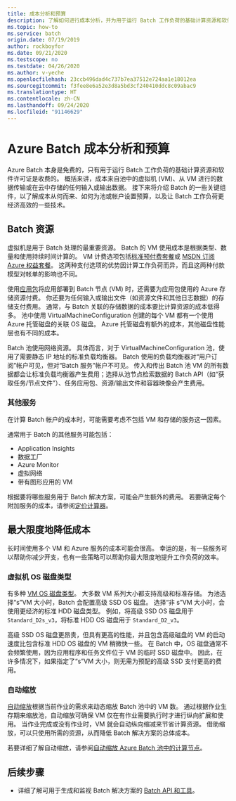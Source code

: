 ```yaml
---
title: 成本分析和预算
description: 了解如何进行成本分析，并为用于运行 Batch 工作负荷的基础计算资源和软件许可证设置预算。
ms.topic: how-to
ms.service: batch
origin.date: 07/19/2019
author: rockboyfor
ms.date: 09/21/2020
ms.testscope: no
ms.testdate: 04/26/2020
ms.author: v-yeche
ms.openlocfilehash: 23ccb496dad4c737b7ea37512e724aa1e18012ea
ms.sourcegitcommit: f3fee8e6a52e3d8a5bd3cf240410ddc8c09abac9
ms.translationtype: HT
ms.contentlocale: zh-CN
ms.lasthandoff: 09/24/2020
ms.locfileid: "91146629"
---
```

# <a name="cost-analysis-and-budgets-for-azure-batch"></a>Azure Batch 成本分析和预算

Azure Batch 本身是免费的，只有用于运行 Batch 工作负荷的基础计算资源和软件许可证是收费的。 概括来讲，成本来自池中的虚拟机 (VM)、从 VM 进行的数据传输或在云中存储的任何输入或输出数据。 接下来将介绍 Batch 的一些关键组件，以了解成本从何而来、如何为池或帐户设置预算，以及让 Batch 工作负荷更经济高效的一些技术。

## <a name="batch-resources"></a>Batch 资源

虚拟机是用于 Batch 处理的最重要资源。 Batch 的 VM 使用成本是根据类型、数量和使用持续时间计算的。 VM 计费选项包括[标准预付费套餐](https://wd.azure.cn/pricing/pia-waiting-list/)或 [MSDN 订阅 Azure 权益套餐](https://www.azure.cn/offers/ms-mc-arz-msdn/index.html)。 这两种支付选项的优势因计算工作负荷而异，而且这两种付款模型对帐单的影响也不同。

<!--CORRECT ON [MSDN Subscriptions Azure Benefit Offer](https://www.azure.cn/offers/ms-mc-arz-msdn/index.html)-->
<!--Not Available on [reservation](../cost-management-billing/reservations/save-compute-costs-reservations.md)-->

使用[应用包](batch-application-packages.md)将应用部署到 Batch 节点 (VM) 时，还需要为应用包使用的 Azure 存储资源付费。 你还要为任何输入或输出文件（如资源文件和其他日志数据）的存储支付费用。 通常，与 Batch 关联的存储数据的成本要比计算资源的成本低得多。 池中使用 VirtualMachineConfiguration 创建的每个 VM 都有一个使用 Azure 托管磁盘的关联 OS 磁盘。 Azure 托管磁盘有额外的成本，其他磁盘性能层也有不同的成本。

Batch 池使用网络资源。 具体而言，对于 VirtualMachineConfiguration 池，使用了需要静态 IP 地址的标准负载均衡器。 Batch 使用的负载均衡器对“用户订阅”帐户可见，但对“Batch 服务”帐户不可见。 传入和传出 Batch 池 VM 的所有数据都会让标准负载均衡器产生费用；选择从池节点检索数据的 Batch API（如“获取任务/节点文件”）、任务应用包、资源/输出文件和容器映像会产生费用。

### <a name="additional-services"></a>其他服务

在计算 Batch 帐户的成本时，可能需要考虑不包括 VM 和存储的服务这一因素。

通常用于 Batch 的其他服务可能包括：

- Application Insights
- 数据工厂
- Azure Monitor
- 虚拟网络
- 带有图形应用的 VM

根据要将哪些服务用于 Batch 解决方案，可能会产生额外的费用。 若要确定每个附加服务的成本，请参阅[定价计算器](https://www.azure.cn/pricing/calculator/)。

<!--Not Available on ## Cost analysis and budget for a pool-->

## <a name="minimize-cost"></a>最大限度地降低成本

长时间使用多个 VM 和 Azure 服务的成本可能会很高。 幸运的是，有一些服务可以帮助你减少开支，也有一些策略可以帮助你最大限度地提升工作负荷的效率。

<!--Not Available on ### Low-priority virtual machines-->

### <a name="virtual-machine-os-disk-type"></a>虚拟机 OS 磁盘类型

有多种 [VM OS 磁盘类型](../virtual-machines/disks-types.md)。 大多数 VM 系列大小都支持高级和标准存储。 为池选择“s”VM 大小时，Batch 会配置高级 SSD OS 磁盘。 选择“非 s”VM 大小时，会使用更经济的标准 HDD 磁盘类型。 例如，将高级 SSD OS 磁盘用于 `Standard_D2s_v3`，将标准 HDD OS 磁盘用于 `Standard_D2_v3`。

高级 SSD OS 磁盘更昂贵，但具有更高的性能，并且包含高级磁盘的 VM 的启动速度比包含标准 HDD OS 磁盘的 VM 稍微快一些。 在 Batch 中，OS 磁盘通常不会频繁使用，因为应用程序和任务文件位于 VM 的临时 SSD 磁盘中。 因此，在许多情况下，如果指定了“s”VM 大小，则无需为预配的高级 SSD 支付更高的费用。

<!--Not Available on ### Reserved virtual machine instances-->
<!--Not Available on [Azure Reservations](../cost-management-billing/reservations/save-compute-costs-reservations.md)-->

### <a name="automatic-scaling"></a>自动缩放

[自动缩放](batch-automatic-scaling.md)根据当前作业的需求来动态缩放 Batch 池中的 VM 数。 通过根据作业生存期来缩放池，自动缩放可确保 VM 仅在有作业需要执行时才进行纵向扩展和使用。 当作业完成或没有作业时，VM 就会自动纵向缩减来节省计算资源。 借助缩放，可以只使用所需的资源，从而降低 Batch 解决方案的总体成本。

若要详细了解自动缩放，请参阅[自动缩放 Azure Batch 池中的计算节点](batch-automatic-scaling.md)。

## <a name="next-steps"></a>后续步骤

- 详细了解可用于生成和监视 Batch 解决方案的 [Batch API 和工具](batch-apis-tools.md)。  

<!--Not Available on - Learn about [low-priority VMs with Batch](batch-low-pri-vms.md)-->

<!-- Update_Description: update meta properties, wording update, update link -->